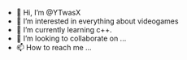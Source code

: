 - 👋 Hi, I’m @YTwasX
- 👀 I’m interested in everything about videogames
- 🌱 I’m currently learning c++.
- 💞️ I’m looking to collaborate on ...
- 📫 How to reach me ...

<!---
YTwasX/YTwasX is a ✨ special ✨ repository because its `README.md` (this file) appears on your GitHub profile.
You can click the Preview link to take a look at your changes.
--->
